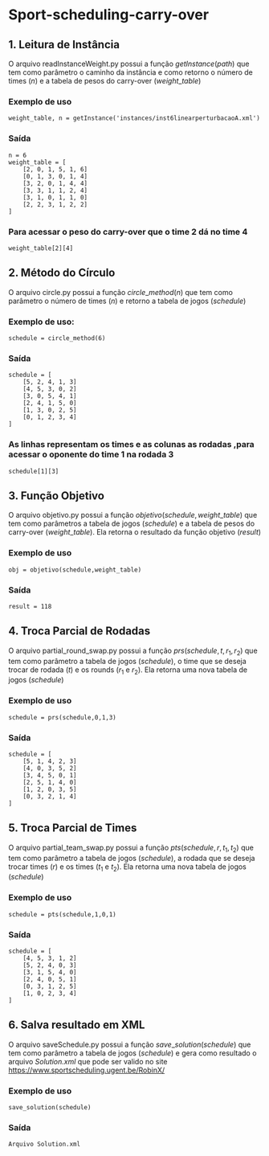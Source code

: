 # Sport-scheduling-carry-over
## 1. Leitura de Instância
O arquivo readInstanceWeight.py possui a função $getInstance(path)$ que tem como parâmetro o caminho da instância e como retorno o número de times ($n$) e a tabela de pesos do carry-over ($weight\_table$)
### Exemplo de uso
```
weight_table, n = getInstance('instances/inst6linearperturbacaoA.xml')
```
### Saída
```
n = 6  
weight_table = [  
    [2, 0, 1, 5, 1, 6]  
    [0, 1, 3, 0, 1, 4]  
    [3, 2, 0, 1, 4, 4]  
    [3, 3, 1, 1, 2, 4]  
    [3, 1, 0, 1, 1, 0]  
    [2, 2, 3, 1, 2, 2]  
]
```
### Para acessar o peso do carry-over que o time 2 dá no time 4
```
weight_table[2][4]
```
## 2. Método do Círculo
O arquivo circle.py possui a função $circle\_method(n)$ que tem como parâmetro o número de times ($n$) e retorno a tabela de jogos ($schedule$)

### Exemplo de uso:
```
schedule = circle_method(6)
```
### Saída
``` 
schedule = [  
    [5, 2, 4, 1, 3]
    [4, 5, 3, 0, 2]
    [3, 0, 5, 4, 1]
    [2, 4, 1, 5, 0]
    [1, 3, 0, 2, 5]
    [0, 1, 2, 3, 4]
]
```
### As linhas representam os times e as colunas as rodadas ,para acessar o oponente do time 1 na rodada 3
```
schedule[1][3]
```
## 3. Função Objetivo
O arquivo objetivo.py possui a função $objetivo(schedule,weight\_table)$ que tem como parâmetros a tabela de jogos ($schedule$) e a tabela de pesos do carry-over ($weight\_table$). Ela retorna o resultado da função objetivo ($result$)

### Exemplo de uso
```
obj = objetivo(schedule,weight_table)
```
### Saída
``` 
result = 118
```
## 4. Troca Parcial de Rodadas
O arquivo partial_round_swap.py possui a função $prs(schedule,t,r_1,r_2)$ que tem como parâmetro a tabela de jogos ($schedule$), o time que se deseja trocar de rodada ($t$) e os rounds ($r_1$ e $r_2$). Ela retorna uma nova tabela de jogos ($schedule$)

### Exemplo de uso
```
schedule = prs(schedule,0,1,3)
```
### Saída
``` 
schedule = [
    [5, 1, 4, 2, 3]
    [4, 0, 3, 5, 2]
    [3, 4, 5, 0, 1]
    [2, 5, 1, 4, 0]
    [1, 2, 0, 3, 5]
    [0, 3, 2, 1, 4]
]
```
## 5. Troca Parcial de Times
O arquivo partial_team_swap.py possui a função $pts(schedule,r,t_1,t_2)$ que tem como parâmetro a tabela de jogos ($schedule$), a rodada que se deseja trocar times ($r$) e os times ($t_1$ e $t_2$). Ela retorna uma nova tabela de jogos ($schedule$)

### Exemplo de uso
```
schedule = pts(schedule,1,0,1)
```
### Saída
``` 
schedule = [
    [4, 5, 3, 1, 2]
    [5, 2, 4, 0, 3]
    [3, 1, 5, 4, 0]
    [2, 4, 0, 5, 1]
    [0, 3, 1, 2, 5]
    [1, 0, 2, 3, 4]
]
```
## 6. Salva resultado em XML
O arquivo saveSchedule.py possui a função $save\_solution(schedule)$ que tem como parâmetro a tabela de jogos ($schedule$) e gera como resultado o arquivo *Solution.xml* que pode ser valido no site https://www.sportscheduling.ugent.be/RobinX/ 

### Exemplo de uso
```
save_solution(schedule)
```
### Saída
```
Arquivo Solution.xml
```
